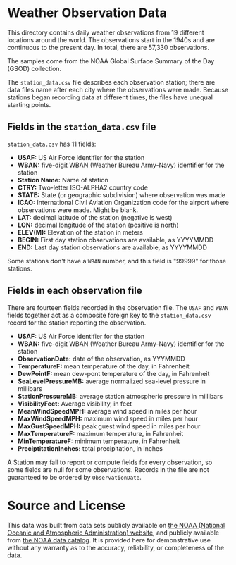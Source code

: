 # Weather Observation Data

This directory contains daily weather observations from 19 different locations around the world. The observations start in the 1940s and are continuous to the present day. In total, there are 57,330 observations.

The samples come from the NOAA Global Surface Summary of the Day (GSOD) collection.

The `station_data.csv` file describes each observation station; there are data files name after each city where the observations were made. Because stations began recording data at different times, the files have unequal starting points.


## Fields in the `station_data.csv` file

`station_data.csv` has 11 fields:

- **USAF:** US Air Force identifier for the station
- **WBAN:** five-digit WBAN (Weather Bureau Army-Navy) identifier for the station
- **Station Name:** Name of station
- **CTRY:** Two-letter ISO-ALPHA2 country code
- **STATE:** State (or geographic subdivision) where observation was made
- **ICAO:** International Civil Aviation Organization code for the airport where observations were made. Might be blank.
- **LAT:** decimal latitude of the station (negative is west)
- **LON:** decimal longitude of the station (positive is north)
- **ELEV(M):** Elevation of the station in meters
- **BEGIN:** First day station observations are available, as YYYYMMDD
- **END:** Last day station observations are available, as YYYYMMDD

Some stations don't have a `WBAN` number, and this field is "99999" for those stations.

## Fields in each observation file

There are fourteen fields recorded in the observation file. The `USAF` and `WBAN` fields together act as a composite foreign key to the `station_data.csv` record for the station reporting the observation.

- **USAF:** US Air Force identifier for the station
- **WBAN:** five-digit WBAN (Weather Bureau Army-Navy) identifier for the station
- **ObservationDate:** date of the observation, as YYYMMDD
- **TemperatureF:** mean temperature of the day, in Fahrenheit
- **DewPointF:** mean dew-pont temperature of the day, in Fahrenheit 
- **SeaLevelPressureMB:** average normalized sea-level pressure in millibars
- **StationPressureMB:** average station atmospheric pressure in millibars
- **VisibilityFeet:** Average visibility, in feet
- **MeanWindSpeedMPH:** average wind speed in miles per hour
- **MaxWindSpeedMPH:** maximum wind speed in miles per hour
- **MaxGustSpeedMPH:** peak guest wind speed in miles per hour
- **MaxTemperatureF:** maximum temperature, in Fahrenheit
- **MinTemperatureF:** minimum temperature, in Fahrenheit
- **PreciptitationInches:** total precipitation, in inches


A Station may fail to report or compute fields for every observation, so some fields are null for some observations. Records in the file are not guaranteed to be ordered by `ObservationDate`.

# Source and License

This data was built from data sets publicly available on [the NOAA (National Oceanic and Atmospheric Administration) website](https://www.ncei.noaa.gov/metadata/geoportal/rest/metadata/item/gov.noaa.ncdc%3AC00516/html#), and publicly available from [the NOAA data catalog](https://data.noaa.gov/dataset/dataset/global-surface-summary-of-the-day-gsod). It is provided here for demonstrative use without any warranty as to the accuracy, reliability, or completeness of the data.
